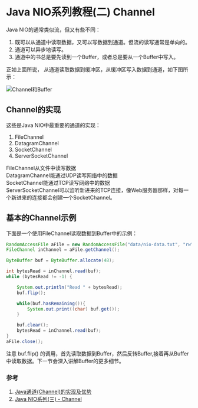 # Java NIO系列教程(二) Channel  

Java NIO的通常类似流，但又有些不同：  
1. 既可以从通道中读取数据，又可以写数据到通道。但流的读写通常是单向的。  
2. 通道可以异步地读写。  
3. 通道中的书总是要先读到一个Buffer，或者总是要从一个Buffer中写入。   

正如上面所说， 从通道读取数据到缓冲区，从缓冲区写入数据到通道，如下图所示：  

 ![Channel和Buffer](https://xiaopohai-1253752427.cos.ap-chengdu.myqcloud.com/xiaopohai-blog/bc370e19gy1g7ned5km6sj209e06fweg.jpg)  

## Channel的实现  

这些是Java NIO中最重要的通道的实现：  
1. FileChannel  
2. DatagramChannel  
3. SocketChannel   
4. ServerSocketChannel  

FileChannel从文件中读写数据  
DatagramChannel能通过UDP读写网络中的数据  
SocketChannel能通过TCP读写网络中的数据  
ServerSocketChannel可以监听新进来的TCP连接，像Web服务器那样，对每一个新进来的连接都会创建一个SocketChannel。  

## 基本的Channel示例  
下面是一个使用FileChannel读取数据到Buffer中的示例：  

``` java
RandomAccessFile aFile = new RandomAccessFile("data/nio-data.txt", "rw");
FileChannel inChannel = aFile.getChannel();

ByteBuffer buf = ByteBuffer.allocate(48);

int bytesRead = inChannel.read(buf);
while (bytesRead != -1) {

	System.out.println("Read " + bytesRead);
	buf.flip();

	while(buf.hasRemaining()){
		System.out.print((char) buf.get());
	}

	buf.clear();
	bytesRead = inChannel.read(buf);
}
aFile.close();
```

注意 buf.flip() 的调用，首先读取数据到Buffer，然后反转Buffer,接着再从Buffer中读取数据。下一节会深入讲解Buffer的更多细节。

### 参考

1. [Java通道(Channel)的实现及优势](https://blog.csdn.net/qq_22771739/article/details/86370771) 
2. [Java NIO系列(三) - Channel](https://www.cnblogs.com/ostenant/p/9695183.html)